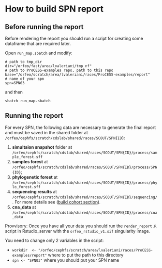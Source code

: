# How to build SPN report

## Before running the report
Before rendering the report you should run a script for creating some dataframe that are required later.

Open `run_map.sbatch` and modify:
```
# path to tmp_dir
dir="/orfeo/fast/area/lvaleriani/tmp_nf"
# path to ProCESS-examples repo, path to this repo
base="/orfeo/scratch/area/lvaleriani/races/ProCESS-examples/report"
# name of your spn
spn=SPN03
```

and then 
```
sbatch run_map.sbatch
```


## Running the report
For every SPN, the following data are necessary to generate the final report and must be saved in the shared folder at `/orfeo/cephfs/scratch/cdslab/shared/races/SCOUT/SPN{ID}`:

1. **simultaion snapshot** folder at `/orfeo/cephfs/scratch/cdslab/shared/races/SCOUT/SPN{ID}/process/sample_forest.sff`
2. **samples forest** at `/orfeo/cephfs/scratch/cdslab/shared/races/SCOUT/SPN{ID}/process/SPN{ID}`;
3. **phylogenetic forest** at `/orfeo/cephfs/scratch/cdslab/shared/races/SCOUT/SPN{ID}/process/phylo_forest.sff`
4. **sequencing results** at `/orfeo/cephfs/scratch/cdslab/shared/races/SCOUT/SPN{ID}/sequencing/`. For more details see ([build cohort section](https://github.com/caravagnalab/ProCESS-examples/blob/main/build_cohorts/README.md)).
5. **cna_data** at `/orfeo/cephfs/scratch/cdslab/shared/races/SCOUT/SPN{ID}/process/cna_data`

Provvisory:
Once you have all your data you should run the `render_report.R` script in Rstudio_server with the `orfeo_rstudio_v1.sif` singularity image.

You need to change only 2 variables in the script:
- `workdir  <- "/orfeo/cephfs/scratch/area/lvaleriani/races/ProCESS-examples/report"` where to put the path to this directory
- `spn <- "SPN03"` where you should put your SPN name

